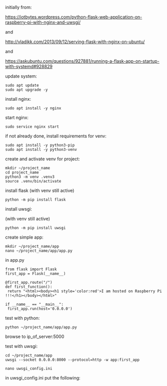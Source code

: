 initially from:

 https://iotbytes.wordpress.com/python-flask-web-application-on-raspberry-pi-with-nginx-and-uwsgi/

and

 http://vladikk.com/2013/09/12/serving-flask-with-nginx-on-ubuntu/

and

https://askubuntu.com/questions/927881/running-a-flask-app-on-startup-with-systemd#928829


update system:
```
sudo apt update
sudo apt upgrade -y
```
install nginx:

```
sudo apt install -y nginx
```

start nginx:
```
sudo service nginx start
```

if not already done, install requirements for venv:

```
sudo apt install -y python3-pip
sudo apt install -y python3-venv
```

create and activate venv for project:
```
mkdir ~/project_name
cd project_name
python3 -m venv .venv3
source .venv/bin/activate
```

install flask
(with venv still active)
```
python -m pip install flask
```

install uwsgi:

(with venv still active)
```
python -m pip install uwsgi
```


create simple app:

```
mkdir ~/project_name/app
nano ~/project_name/app/app.py

```

in app.py
```
from flask import Flask
first_app = Flask(__name__)

@first_app.route("/")
def first_function():
 return "<html><body><h1 style='color:red'>I am hosted on Raspberry Pi !!!</h1></body></html>"

if __name__ == "__main__":
 first_app.run(host='0.0.0.0')
 ```

test with python:
```
python ~/project_name/app/app.py
```

browse to ip_of_server:5000


test with uwsgi:

```
cd ~/project_name/app
uwsgi --socket 0.0.0.0:8000 --protocol=http -w app:first_app
```



```
nano uwsgi_config.ini
```

in uwsgi_config.ini put the following:
```

```
